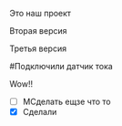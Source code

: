 

Это наш проект

Вторая версия

Третья версия

#Подключили датчик тока

Wow!!
- [ ] МСделать ещзе что то
- [X] Сделали
